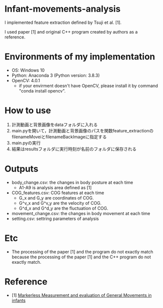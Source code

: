 # Infant-movements-analysis
I implemented feature extraction defined by Tsuji et al. [1].

I used paper [1] and original C++ program created by authors as a reference.

# Environments of my implementation
- OS: Windows 10
- Python: Anaconda 3 (Python version: 3.8.3)
- OpenCV: 4.0.1
  - if your envirment doesn't have OpenCV, please install it by command "conda install opencv".

# How to use
1. 計測動画と背景画像をdataフォルダに入れる
2. main.pyを開いて，計測動画と背景画像のパスを関数feature_extractionのfilenameMoveiとfilenameBackImageに指定する
3. main.pyの実行
4. 結果はresultsフォルダに実行時刻が名前のフォルダに保存される

# Outputs
- body_change.csv: the changes in body posture at each time
  - A1-A9 is analysis area defined as [1]
- COG_features.csv: COG features at each time
  - G_x and G_y are coordinates of COG.
  - G^v_x and G^v_y are the velocity of COG.
  - G^d_x and G^d_y are the fluctuation of COG.
- movement_change.csv: the changes in body movement at each time
- setting.csv: settring parameters of analysis

# Etc
- The processing of the paper [1] and the program do not exactly match because the processing of the paper [1] and the C++ program do not exactly match.

# Reference
- [1] [Markerless Measurement and evaluation of General Movements in infants](https://doi.org/10.1038/s41598-020-57580-z)
